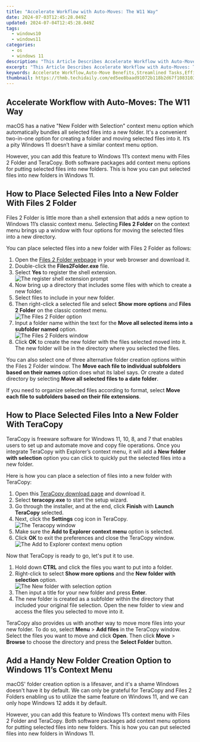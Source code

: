 ```yaml
---
title: "Accelerate Workflow with Auto-Moves: The W11 Way"
date: 2024-07-03T12:45:28.049Z
updated: 2024-07-04T12:45:28.049Z
tags:
  - windows10
  - windows11
categories:
  - os
  - windows 11
description: "This Article Describes Accelerate Workflow with Auto-Moves: The W11 Way"
excerpt: "This Article Describes Accelerate Workflow with Auto-Moves: The W11 Way"
keywords: Accelerate Workflow,Auto-Move Benefits,Streamlined Tasks,Efficiency Boosting,Smart Automation,W11 Enhancement,Workflow Optimization
thumbnail: https://thmb.techidaily.com/ed5ee8baad91072b118b2d67f1083103fa228337347cb369c95ebc26efcbbaf5.jpg
---
```


## Accelerate Workflow with Auto-Moves: The W11 Way

 macOS has a native "New Folder with Selection" context menu option which automatically bundles all selected files into a new folder. It's a convenient two-in-one option for creating a folder and moving selected files into it. It’s a pity Windows 11 doesn’t have a similar context menu option.

 However, you can add this feature to Windows 11’s context menu with Files 2 Folder and TeraCopy. Both software packages add context menu options for putting selected files into new folders. This is how you can put selected files into new folders in Windows 11\.

## How to Place Selected Files Into a New Folder With Files 2 Folder

 Files 2 Folder is little more than a shell extension that adds a new option to Windows 11’s classic context menu. Selecting **Files 2 Folder** on the context menu brings up a window with four options for moving the selected files into a new directory.

 You can place selected files into a new folder with Files 2 Folder as follows:

1. Open the [Files 2 Folder webpage](https://www.dcmembers.com/skwire/download/files-2-folder/) in your web browser and download it.
2. Double-click the **Files2Folder.exe** file.
3. Select **Yes** to register the shell extension.  
![The register shell extension prompt](https://static1.makeuseofimages.com/wordpress/wp-content/uploads/2023/07/register-shell-extension-prompt.jpg)
4. Now bring up a directory that includes some files with which to create a new folder.
5. Select files to include in your new folder.
6. Then right-click a selected file and select **Show more options** and **Files 2 Folder** on the classic context menu.  
![The Files 2 Folder option](https://static1.makeuseofimages.com/wordpress/wp-content/uploads/2023/07/files-2-folder-option.jpg)
7. Input a folder name within the text for the **Move all selected items into a subfolder named** option.  
![The Files 2 Folders window](https://static1.makeuseofimages.com/wordpress/wp-content/uploads/2023/07/files2folder-window.jpg)
8. Click **OK** to create the new folder with the files selected moved into it. The new folder will be in the directory where you selected the files.

 You can also select one of three alternative folder creation options within the Files 2 Folder window. The **Move each file to individual subfolders based on their names** option does what its label says. Or create a dated directory by selecting **Move all selected files to a date folder**.

 If you need to organize selected files according to format, select **Move each file to subfolders based on their file extensions**.

## How to Place Selected Files Into a New Folder With TeraCopy

 TeraCopy is freeware software for Windows 11, 10, 8, and 7 that enables users to set up and automate move and copy file operations. Once you integrate TeraCopy with Explorer’s context menu, it will add a **New folder with selection** option you can click to quickly put the selected files into a new folder.

 Here is how you can place a selection of files into a new folder with TeraCopy:

1. Open this [TeraCopy download page](https://codesector.com/downloads) and download it.
2. Select **teracopy.exe** to start the setup wizard.
3. Go through the installer, and at the end, click **Finish** with **Launch TeraCopy** selected.
4. Next, click the **Settings** cog icon in TeraCopy.  
![The Teracopy window](https://static1.makeuseofimages.com/wordpress/wp-content/uploads/2023/07/teracopy-window.jpg)
5. Make sure the **Add to Explorer context menu** option is selected.
6. Click **OK** to exit the preferences and close the TeraCopy window.  
![The Add to Explorer context menu option](https://static1.makeuseofimages.com/wordpress/wp-content/uploads/2023/07/add-to-explorer-context-menu.jpg)

 Now that TeraCopy is ready to go, let's put it to use.

1. Hold down **CTRL** and click the files you want to put into a folder.
2. Right-click to select **Show more options** and the **New folder with selection** option.  
![The New folder with selection option](https://static1.makeuseofimages.com/wordpress/wp-content/uploads/2023/07/new-folder-with-selection-option.jpg)
3. Then input a title for your new folder and press **Enter**.
4. The new folder is created as a subfolder within the directory that included your original file selection. Open the new folder to view and access the files you selected to move into it.

 TeraCopy also provides us with another way to move more files into your new folder. To do so, select **Menu** \> **Add files** in the TeraCopy window. Select the files you want to move and click **Open**. Then click **Move** \> **Browse** to choose the directory and press the **Select Folder** button.

## Add a Handy New Folder Creation Option to Windows 11’s Context Menu

 macOS' folder creation option is a lifesaver, and it's a shame Windows doesn't have it by default. We can only be grateful for TeraCopy and Files 2 Folders enabling us to utilize the same feature on Windows 11, and we can only hope Windows 12 adds it by default.

 However, you can add this feature to Windows 11’s context menu with Files 2 Folder and TeraCopy. Both software packages add context menu options for putting selected files into new folders. This is how you can put selected files into new folders in Windows 11\.



<ins class="adsbygoogle"
      style="display:block"
      data-ad-client="ca-pub-7571918770474297"
      data-ad-slot="8358498916"
      data-ad-format="auto"
      data-full-width-responsive="true"></ins>